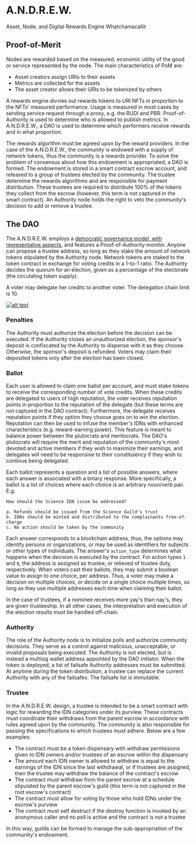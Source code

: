 # <a name="rn"/>A.N.D.R.E.W.
Asset, Node, and Digital Rewards Engine Whatchamacallit

## Proof-of-Merit 
Nodes are rewarded based on the measured, economic utility of the good or service represented by the node. The main characteristics of PoM are:
* Asset creators assign URIs to their assets
* Metrics are collected for the assets
* The asset creator allows their URIs to be tokenized by others

A rewards engine divvies out rewards tokens to URI NFTs in proportion to the NFTs' measured performance. Usage is measured in most cases by sending service request through a proxy, e.g. the RUDI and PBR. Proof-of-Authority is used to determine who is allowed to publish metrics. In A.N.D.R.E.W., a DAO is used to determine which performers receive rewards and in what proportion.

The rewards algorithm must be agreed upon by the reward providers. In the case of the A.N.D.R.E.W., the community is endowed with a supply of network tokens, thus the community is a rewards provider. To solve the problem of consensus about how this endowment is appropriated, a DAO is formed. The endowment is stored in a smart contract escrow account, and released to a group of trustees elected by the community. The trustee determine the rewards algorithms and are responsible for payment distribution. These trustees are required to distribute 100% of the tokens they collect from the escrow (however, this term is not captured in the smart contract). An Authority node holds the right to veto the community's decision to add or remove a trustee.

## The DAO

The A.N.D.R.E.W. employs a [democratic governance model, with representative aspects](https://medium.com/organizer-sandbox/liquid-democracy-true-democracy-for-the-21st-century-7c66f5e53b6f), and features a Proof-of-Authority monitor. Anyone can propose a trustee address, so long as they stake the amount of network tokens stipulated by the Authority node. Network tokens are staked to the token contract in exchange for voting credits in a 1-to-1 ratio. The Authority decides the quorum for an election, given as a percentage of the electorate (the circulating token supply).

A voter may delegate her credits to another voter. The delegation chain limit is 10.

[![alt text](https://docs.google.com/drawings/d/e/2PACX-1vTDVHeGDzBcW2gOgoj9BqclXmHudnYGF1FTRePd5GEziKtnDkxrA5A0EKfM7C0XQgPJc5e_Szx07UHD/pub?w=1670&h=1113)](https://docs.google.com/drawings/d/1cKvEFcbBnGS0QmyV0PVg0zDpJQcHCUpu_wcJwWojOqU/edit?usp=sharing)

### Penalties

The Authority must authorize the election before the decision can be executed. If the Authority closes an unauthorized election, the sponsor's deposit is confiscated by the Authority to dispense with it as they choose. Otherwise, the sponsor's deposit is refunded. Voters may claim their deposited tokens only after the election has been closed.

### Ballot

Each user is allowed to claim one ballot per account, and must stake tokens to receive the corresponding number of vote credits. When these credits are delegated to users of high reputation, the voter receives reputation points in proportion to the reputation of the delegate (but these terms are not captured in the DAO contract). Furthermore, the delegate receives reputation points if they option they choose goes on to win the election. Reputation can then be used to infuse the member's IDNs with enhanced characteristics (e.g. reward-earning power). This feature is meant to balance power between the plutocrats and meritocrats. The DAO's plutocrats will require the merit and reputation of the community's most devoted and active members if they wish to maximize their earnings, and delegates will need to be responsive to their constituiency if they wish to continue being delegated.

Each ballot represents a question and a list of possible answers, where each answer is associated with a binary response. More specifically, a ballot is a list of choices where each choice is an arbitrary noun/verb pair. E.g.

```
How should the Science IDN issue be addressed?

a. Refunds should be issued from the Science Guild's trust
b. IDNs should be minted and distributed to the complainants free-of-charge
c. No action should be taken by the community
```

Each answer corresponds to a blockchain address, thus, the options may identify persons or organizations, or may be used as identifiers for subjects or other types of individuals. The answer's ```action_type``` determines what happens when the decision is executed by the contract. For action types ```1``` and ```0```, the address is assigned as trustee, or relieved of trustee duty, respectively. When voters cast their ballots, they may submit a boolean value to assign to one choice, per address. Thus, a voter may make a decision on multiple choices, or decide on a single choice multiple times, so long as they use multiple addresses each time when claiming their ballot.

In the case of trustees, if a nominee receives more yay's than nay's, they are given trusteeship. In all other cases, the interpretation and execution of the election results must be handled off-chain.

### Authority

The role of the Authority node is to initialize polls and authorize community decisions. They serve as a control against malicious, unacceptable, or invalid proposals being executed. The Authority is not elected, but is instead a multisig wallet address appointed by the DAO initiator. When the token is deployed, a list of failsafe Authority addresses must be submitted. At anytime during the token distribution, a trustee can replace the current Authority with any of the failsafes. The failsafe list is immutable.

### Trustee

In the A.N.D.R.E.W. design, a trustee is intended to be a smart contract with logic for rewarding the IDN categories under its purview. These contracts must coordinate their withdraws from the parent escrow in accordance with rules agreed upon by the community. The community is also responsible for passing the specifications to which trustees must adhere. Below are a few examples:

* The contract must be a token dispensary with withdraw permissions given to IDN owners and/or trustees of an escrow within the dispensary
* The amount each IDN owner is allowed to withdraw is equal to the earnings of the IDN since the last withdrawal, or if trustees are assigned, then the trustee may withdraw the balance of the contract's escrow
* The contract must withdraw from the parent escrow at a schedule stipulated by the parent escrow's guild (this term is not captured in the root escrow's contract)
* The contract must allow for voting by those who hold IDNs under the escrow's purview
* The contract must self destruct if the destroy function is invoked by an anonymous caller and no poll is active and the contract is not a trustee

In this way, guilds can be formed to manage the sub-appropriation of the community's endowment.



